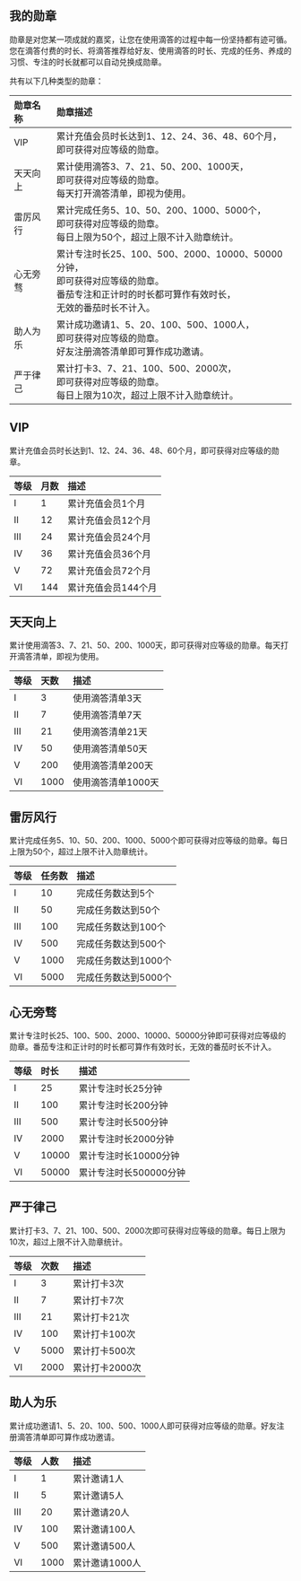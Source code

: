 ## 我的勋章

勋章是对您某一项成就的嘉奖，让您在使用滴答的过程中每一份坚持都有迹可循。您在滴答付费的时长、将滴答推荐给好友、使用滴答的时长、完成的任务、养成的习惯、专注的时长就都可以自动兑换成勋章。

共有以下几种类型的勋章：

| 勋章名称 | 勋章描述 |
| :--- | :--- |
| VIP | 累计充值会员时长达到1、12、24、36、48、60个月，<br>即可获得对应等级的勋章。 |
| 天天向上 | 累计使用滴答3、7、21、50、200、1000天，<br>即可获得对应等级的勋章。<br>每天打开滴答清单，即视为使用。 |
| 雷厉风行 |累计完成任务5、10、50、200、1000、5000个，<br>即可获得对应等级的勋章。<br>每日上限为50个，超过上限不计入勋章统计。|
| 心无旁骛 |累计专注时长25、100、500、2000、10000、50000分钟，<br>即可获得对应等级的勋章。<br>番茄专注和正计时的时长都可算作有效时长，<br>无效的番茄时长不计入。|
| 助人为乐 |累计成功邀请1、5、20、100、500、1000人，<br>即可获得对应等级的勋章。<br>好友注册滴答清单即可算作成功邀请。|
| 严于律己 |累计打卡3、7、21、100、500、2000次，<br>即可获得对应等级的勋章。<br>每日上限为10次，超过上限不计入勋章统计。|

## VIP

累计充值会员时长达到1、12、24、36、48、60个月，即可获得对应等级的勋章。

|等级|月数|描述|
| :--- | :--- | :--- |
|Ⅰ|1|累计充值会员1个月|
|Ⅱ|12|累计充值会员12个月|
|Ⅲ|24|累计充值会员24个月|
|Ⅳ|36|累计充值会员36个月|
|Ⅴ|72|累计充值会员72个月|
|Ⅵ|144|累计充值会员144个月|

## 天天向上

累计使用滴答3、7、21、50、200、1000天，即可获得对应等级的勋章。每天打开滴答清单，即视为使用。

|等级|天数|描述|
| :--- | :--- | :--- |
|Ⅰ|3|使用滴答清单3天|
|Ⅱ|7|使用滴答清单7天|
|Ⅲ|21|使用滴答清单21天|
|Ⅳ|50|使用滴答清单50天|
|Ⅴ|200|使用滴答清单200天|
|Ⅵ|1000|使用滴答清单1000天|

## 雷厉风行

累计完成任务5、10、50、200、1000、5000个即可获得对应等级的勋章。每日上限为50个，超过上限不计入勋章统计。

|等级|任务数|描述|
| :--- | :--- | :--- |
|Ⅰ|10|完成任务数达到5个|
|Ⅱ|50|完成任务数达到50个|
|Ⅲ|100|完成任务数达到100个|
|Ⅳ|500|完成任务数达到500个|
|Ⅴ|1000|完成任务数达到1000个|
|Ⅵ|5000|完成任务数达到5000个|

## 心无旁骛

累计专注时长25、100、500、2000、10000、50000分钟即可获得对应等级的勋章。番茄专注和正计时的时长都可算作有效时长，无效的番茄时长不计入。

|等级|时长|描述|
| :--- | :--- | :--- |
|Ⅰ|25|累计专注时长25分钟|
|Ⅱ|100|累计专注时长200分钟|
|Ⅲ|500|累计专注时长500分钟|
|Ⅳ|2000|累计专注时长2000分钟|
|Ⅴ|10000|累计专注时长10000分钟|
|Ⅵ|50000|累计专注时长500000分钟|

## 严于律己

累计打卡3、7、21、100、500、2000次即可获得对应等级的勋章。每日上限为10次，超过上限不计入勋章统计。

|等级|次数|描述|
| :--- | :--- | :--- |
|Ⅰ|3|累计打卡3次|
|Ⅱ|7|累计打卡7次|
|Ⅲ|21|累计打卡21次|
|Ⅳ|100|累计打卡100次|
|Ⅴ|5000|累计打卡500次|
|Ⅵ|2000|累计打卡2000次|

## 助人为乐

累计成功邀请1、5、20、100、500、1000人即可获得对应等级的勋章。好友注册滴答清单即可算作成功邀请。

|等级|人数|描述|
| :--- | :--- | :--- |
|Ⅰ|1|累计邀请1人|
|Ⅱ|5|累计邀请5人|
|Ⅲ|20|累计邀请20人|
|Ⅳ|100|累计邀请100人|
|Ⅴ|500|累计邀请500人|
|Ⅵ|1000|累计邀请1000人|
